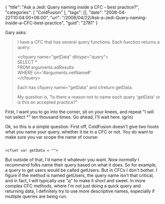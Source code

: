 {
	"title": "Ask a Jedi: Query naming inside a CFC - best practice?",
	"categories": [
		"ColdFusion"
	],
	"tags": [],
	"date": "2008-04-22T10:04:00+06:00",
	"url": "/2008/04/22/Ask-a-Jedi-Query-naming-inside-a-CFC-best-practice",
	"guid": "2781"
}

Gary asks:

<blockquote>
<p>
I have a CFC that has several query functions. Each function returns a query:

&lt;cfquery name="getData" dbtype="query"&gt;<br>
SELECT  *<br>
FROM            arguments.adResults<br />
WHERE           cn='#arguments.netName#'<br/>
&lt;/cfquery&gt;

Each has cfquery name="getData" and cfreturn getData.

My question is, "Is there a reason not to name each query 'getData' or is this an accepted practice?" 
</p>
</blockquote>
<!--more-->
First, I want you to go into the corner, sit on your knees, and repeat "I will not select *" ten thousand times. Go ahead, I'll wait here. (grin)

Ok, so this is a simple question. First off, ColdFusion doesn't give two hoots what you name your query, whether it be in a CFC or not. You do want to make sure you var scope the name of course:

<code>
&lt;cfset var getData = ""&gt;
</code>

But outside of that, I'd name it whatever you want. Now <i>normally</i> I recommend folks name their query based on what it does. So for example, a query to get users would be called getUsers. But in CFCs I don't bother. I figure if the method is named getUsers, the query name isn't that critical, and in fact, I will typically use "q" to make it short and sweet. In more complex CFC methods, where I'm not just doing a quick query and returning data, I definitely try to use more descriptive names, especially if multiple queries are being run.